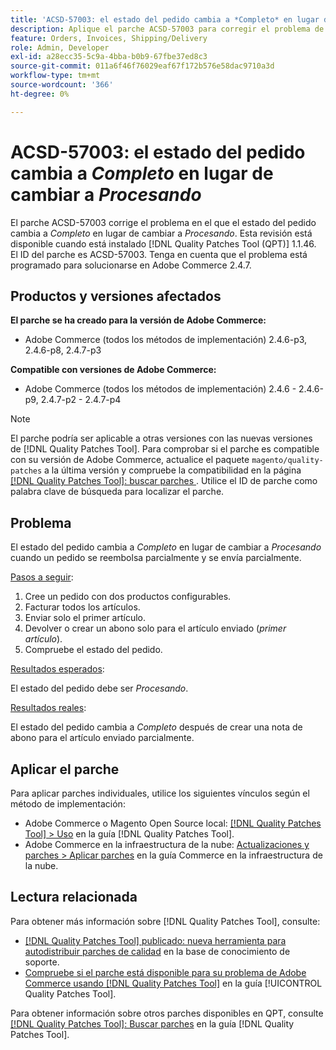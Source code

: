 ```yaml
---
title: 'ACSD-57003: el estado del pedido cambia a *Completo* en lugar de cambiar a *Procesando*'
description: Aplique el parche ACSD-57003 para corregir el problema de Adobe Commerce en el que el estado del pedido cambia a *Completado* en lugar de cambiar a *Procesando*.
feature: Orders, Invoices, Shipping/Delivery
role: Admin, Developer
exl-id: a28ecc35-5c9a-4bba-b0b9-67fbe37ed8c3
source-git-commit: 011a6f46f76029eaf67f172b576e58dac9710a3d
workflow-type: tm+mt
source-wordcount: '366'
ht-degree: 0%

---
```


# ACSD-57003: el estado del pedido cambia a *Completo* en lugar de cambiar a *Procesando*

El parche ACSD-57003 corrige el problema en el que el estado del pedido cambia a *Completo* en lugar de cambiar a *Procesando*. Esta revisión está disponible cuando está instalado [!DNL Quality Patches Tool (QPT)] 1.1.46. El ID del parche es ACSD-57003. Tenga en cuenta que el problema está programado para solucionarse en Adobe Commerce 2.4.7.

## Productos y versiones afectados

**El parche se ha creado para la versión de Adobe Commerce:**

* Adobe Commerce (todos los métodos de implementación) 2.4.6-p3, 2.4.6-p8, 2.4.7-p3

**Compatible con versiones de Adobe Commerce:**

* Adobe Commerce (todos los métodos de implementación) 2.4.6 - 2.4.6-p9, 2.4.7-p2 - 2.4.7-p4

>[!NOTE]
>
>El parche podría ser aplicable a otras versiones con las nuevas versiones de [!DNL Quality Patches Tool]. Para comprobar si el parche es compatible con su versión de Adobe Commerce, actualice el paquete `magento/quality-patches` a la última versión y compruebe la compatibilidad en la página [[!DNL Quality Patches Tool]: buscar parches ](https://experienceleague.adobe.com/tools/commerce-quality-patches/index.html?lang=es). Utilice el ID de parche como palabra clave de búsqueda para localizar el parche.

## Problema

El estado del pedido cambia a *Completo* en lugar de cambiar a *Procesando* cuando un pedido se reembolsa parcialmente y se envía parcialmente.

<u>Pasos a seguir</u>:

1. Cree un pedido con dos productos configurables.
1. Facturar todos los artículos.
1. Enviar solo el primer artículo.
1. Devolver o crear un abono solo para el artículo enviado (*primer artículo*).
1. Compruebe el estado del pedido.

<u>Resultados esperados</u>:

El estado del pedido debe ser _Procesando_.

<u>Resultados reales</u>:

El estado del pedido cambia a *Completo* después de crear una nota de abono para el artículo enviado parcialmente.

## Aplicar el parche

Para aplicar parches individuales, utilice los siguientes vínculos según el método de implementación:

* Adobe Commerce o Magento Open Source local: [[!DNL Quality Patches Tool] > Uso](/help/tools/quality-patches-tool/usage.md) en la guía [!DNL Quality Patches Tool].
* Adobe Commerce en la infraestructura de la nube: [Actualizaciones y parches > Aplicar parches](https://experienceleague.adobe.com/docs/commerce-cloud-service/user-guide/develop/upgrade/apply-patches.html?lang=es) en la guía Commerce en la infraestructura de la nube.

## Lectura relacionada

Para obtener más información sobre [!DNL Quality Patches Tool], consulte:

* [[!DNL Quality Patches Tool] publicado: nueva herramienta para autodistribuir parches de calidad](https://experienceleague.adobe.com/es/docs/commerce-operations/tools/quality-patches-tool/quality-patches-tool-to-self-serve-quality-patches) en la base de conocimiento de soporte.
* [Compruebe si el parche está disponible para su problema de Adobe Commerce usando [!DNL Quality Patches Tool]](/help/tools/quality-patches-tool/patches-available-in-qpt/check-patch-for-magento-issue-with-magento-quality-patches.md) en la guía [!UICONTROL Quality Patches Tool].


Para obtener información sobre otros parches disponibles en QPT, consulte [[!DNL Quality Patches Tool]: Buscar parches](https://experienceleague.adobe.com/tools/commerce-quality-patches/index.html?lang=es) en la guía [!DNL Quality Patches Tool].
